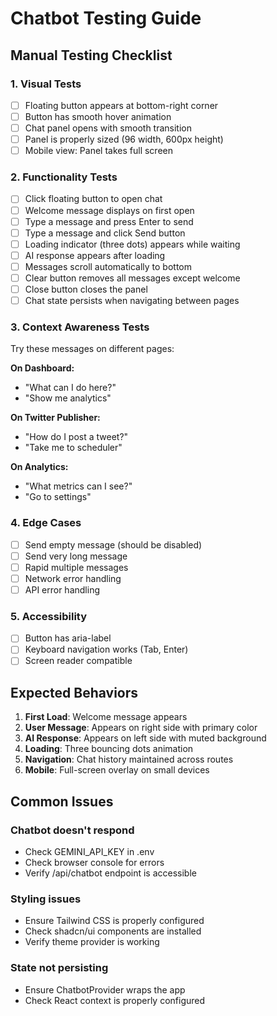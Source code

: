 # Chatbot Testing Guide

## Manual Testing Checklist

### 1. Visual Tests
- [ ] Floating button appears at bottom-right corner
- [ ] Button has smooth hover animation
- [ ] Chat panel opens with smooth transition
- [ ] Panel is properly sized (96 width, 600px height)
- [ ] Mobile view: Panel takes full screen

### 2. Functionality Tests
- [ ] Click floating button to open chat
- [ ] Welcome message displays on first open
- [ ] Type a message and press Enter to send
- [ ] Type a message and click Send button
- [ ] Loading indicator (three dots) appears while waiting
- [ ] AI response appears after loading
- [ ] Messages scroll automatically to bottom
- [ ] Clear button removes all messages except welcome
- [ ] Close button closes the panel
- [ ] Chat state persists when navigating between pages

### 3. Context Awareness Tests
Try these messages on different pages:

**On Dashboard:**
- "What can I do here?"
- "Show me analytics"

**On Twitter Publisher:**
- "How do I post a tweet?"
- "Take me to scheduler"

**On Analytics:**
- "What metrics can I see?"
- "Go to settings"

### 4. Edge Cases
- [ ] Send empty message (should be disabled)
- [ ] Send very long message
- [ ] Rapid multiple messages
- [ ] Network error handling
- [ ] API error handling

### 5. Accessibility
- [ ] Button has aria-label
- [ ] Keyboard navigation works (Tab, Enter)
- [ ] Screen reader compatible

## Expected Behaviors

1. **First Load**: Welcome message appears
2. **User Message**: Appears on right side with primary color
3. **AI Response**: Appears on left side with muted background
4. **Loading**: Three bouncing dots animation
5. **Navigation**: Chat history maintained across routes
6. **Mobile**: Full-screen overlay on small devices

## Common Issues

### Chatbot doesn't respond
- Check GEMINI_API_KEY in .env
- Check browser console for errors
- Verify /api/chatbot endpoint is accessible

### Styling issues
- Ensure Tailwind CSS is properly configured
- Check shadcn/ui components are installed
- Verify theme provider is working

### State not persisting
- Ensure ChatbotProvider wraps the app
- Check React context is properly configured
